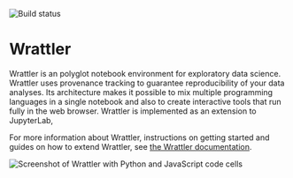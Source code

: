 ![Build status](https://api.travis-ci.com/wrattler/wrattler.svg?branch=master)

# Wrattler

Wrattler is an polyglot notebook environment for exploratory data science. Wrattler
uses provenance tracking to guarantee reproducibility of your data analyses. Its
architecture makes it possible to mix multiple programming languages in a single notebook
and also to create interactive tools that run fully in the web browser. Wrattler
is implemented as an extension to JupyterLab,

For more information about Wrattler,  instructions on getting started and guides on
how to extend Wrattler, see [the Wrattler documentation](https://wrattler.github.io/wrattler/).

![Screenshot of Wrattler with Python and JavaScript code cells](https://wrattler.github.io/wrattler/images/screen.png)
